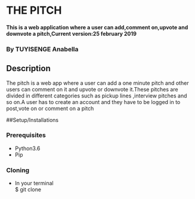# THE PITCH
#### This is a web application where a user can add,comment on,upvote and downvote a pitch,Current version:25 february 2019

### By **TUYISENGE Anabella**
## Description
The pitch is a web app where a user can add a one minute pitch and other users can comment on it and upvote or downvote it.These pitches are divided in different categories such as pickup lines ,interview pitches and so on.A user has to create an account and they have to be logged in to post,vote on or comment on a pitch

##Setup/Installations
### Prerequisites
* Python3.6
* Pip

### Cloning
* In your terminal<br>
   $ git clone 

